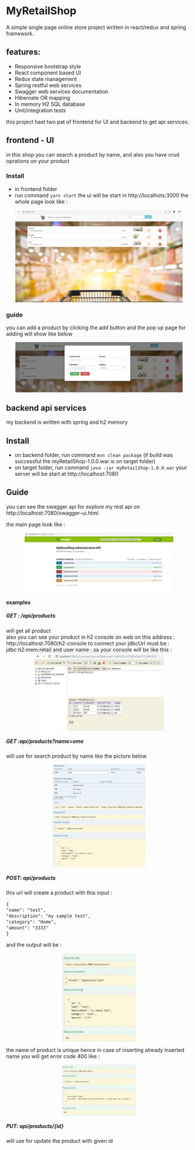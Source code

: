 
# MyRetailShop
A simple single page online store project written in react/redux and spring framework.

## features:
- Responsive bootstrap style
- React component based UI
- Redux state management
- Spring restful web services
- Swagger web services documentation
- Hibernate OR mapping
- In memory H2 SQL database
- Unit/integration tests 

this project hast two pat of frontend for UI and backend to get api services.

## frontend - UI  

in this shop you can search a product by name, and also you have crud oprations on your product 

### Install 

- in frontend folder
- run command 
`yarn start`
the ui will be start in http://localhots:3000
the whole page look like :

<img alt="shop" title="shop" src="https://github.com/masoomeg/myRetailShop/blob/develop/www/images/shopMainPage.jpg" width="90%" style="margin: 0px auto; display: block;" />

### guide

you can add a  product by clicking the add button and the pop up page for adding will show like below

<img alt="edit" title="edit" src="https://github.com/masoomeg/myRetailShop/blob/develop/www/images/editProduct.jpg" width="90%"  style="margin: 0px auto; display: block;" />

## backend api services 

my backend is written with spring and h2 memory 

## Install

- on  backend folder,  run command 
`mvn clean package` 
 (if build was successful the myRetailShop-1.0.0.war is on target folder)
- on target folder, run command 
`java -jar myRetailShop-1.0.0.war`
your server will be start at http://localhost:7080

## Guide

you can see the swagger api for explore my rest api on 
http://localhost:7080/swagger-ui.html

the main page look like :

<img alt="swagger" title="swagger" src="https://github.com/masoomeg/myRetailShop/blob/develop/www/images/swaggerMain.jpg" width="80%"  style="margin: 0px auto; display: block;" />

#### examples

##### GET : /api/products

will get all product  
also you can see your product in h2 console on web on this address : 
http://localhost:7080/h2-console
to connect your jdbcUrl must be : jdbc:h2:mem:retail
and user name : sa
your console will be like this :
<img alt="h2" title="h2" src="https://github.com/masoomeg/myRetailShop/blob/develop/www/images/h2.jpg" width="70%"  style="margin: 0px auto; display: block;" />

##### GET :api/products?name=ome 

will use for search product by name like the picture below

<img alt="search" title="search" src="https://github.com/masoomeg/myRetailShop/blob/develop/www/images/searchProduct.jpg" width="50%"  style="margin: 0px auto; display: block;" />

##### POST: api/products

this url will create a product with this input :
```
{
"name": "test",
"description": "my sample test", 
"category": "Home",
"amount": "3333"
} 
```  
and the output will be :
    
<img alt="create" title="create" src="https://github.com/masoomeg/myRetailShop/blob/develop/www/images/creatProduct.JPG" width="40%"  style="margin: 0px auto; display: block;" />
  
the name of product is unique hence in case of inserting already inserted name you will get error code 400 like  :

<img alt="error" title="error" src="https://github.com/masoomeg/myRetailShop/blob/develop/www/images/error.jpg" width="40%"  style="margin: 0px auto; display: block;" />

##### PUT: api/products/{id}

will use for update the product with given id